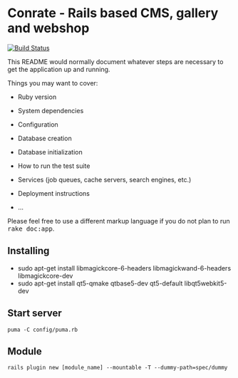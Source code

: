 # Conrate - Rails based CMS, gallery and webshop

[![Build Status](https://semaphoreci.com/api/v1/mg/conrate/branches/master/badge.svg)](https://semaphoreci.com/mg/conrate)

This README would normally document whatever steps are necessary to get the
application up and running.

Things you may want to cover:

* Ruby version

* System dependencies

* Configuration

* Database creation

* Database initialization

* How to run the test suite

* Services (job queues, cache servers, search engines, etc.)

* Deployment instructions

* ...


Please feel free to use a different markup language if you do not plan to run
<tt>rake doc:app</tt>.

## Installing

*    sudo apt-get install libmagickcore-6-headers libmagickwand-6-headers libmagickcore-dev
*    sudo apt-get install qt5-qmake qtbase5-dev qt5-default libqt5webkit5-dev

## Start server

    puma -C config/puma.rb

## Module

    rails plugin new [module_name] --mountable -T --dummy-path=spec/dummy
